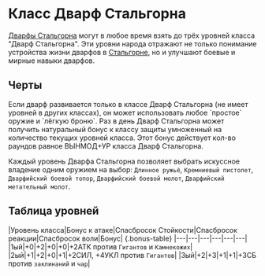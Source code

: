 # Класс Дварф Стальгорна

<plate type="class" name="Дварф Стальгорна" subtype="Класс" img="dwarves.png"
hitdice="d8" sp1="2+ИНТМОДx4" sp="2+ИНТМОД" skills="Оценка, Карабканье, Изготовление, Концентрация, Слух, Поиск, Проницательность, Внимание">
[Дварфы Стальгорна](./dwarfes.md) могут в любое время взять до трёх уровней класса "Дварф Стальгорна". Эти уровни народа отражают не только понимание устройства жизни дварфов в [Стальгорне](../../geography/kazmodan.md#Стальгорн-город-население-20-000), но и улучшают боевые и мирные навыки дварфов.
</plate>

## Черты

<plate name="Владение снаряжением" subtype="Черта" img="weaponsmith.png">
  Если дварф развивается только в классе Дварф Стальгорна (не имеет уровней в других классах), он может использовать любое `простое` оружие и `лёгкую броню`.
</plate>

<plate name="Каменная форма" subtype="Черта" img="stoneform.png" stats="+2НКЗ">
  Раз в день Дварф Стальгорна может получить натуральный бонус к классу защиты умноженный на количество текущих уровней класса. Этот бонус действует кол-во раундов равное ВЫНМОД+УР класса Дварф Стальгорна.
</plate>

<plate name="Бонусное владение оружием" subtype="Черта" img="weaponspec.png">

  Каждый уровень Дварфа Стальгорна позволяет выбрать искуссное владение одним оружием на выбор: `Длинное ружьё`, `Кремниевый пистолет`, `Дварфийский боевой топор`, `Дварфийский боевой молот`, `Дварфийский метательный молот`.
</plate>

## Таблица уровней

|Уровень класса|Бонус к атаке|Спасбросок Стойкости|Спасбросок реакции|Спасбросок воли|Бонус| {.bonus-table}
|---|---|---|---|---|---|
|1ый|+0|+2|+0|+0|+2АТК против `Гигантов` и `Камнекожих`|
|2ый|+1|+2|+0|+1|+2СИЛ, +4УКЛ против `Гигантов`|
|3ый|+2|+3|+1|+1|+3СБ против `заклинаний` и `чар`|